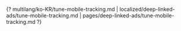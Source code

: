 {? multilang/ko-KR/tune-mobile-tracking.md | localized/deep-linked-ads/tune-mobile-tracking.md | pages/deep-linked-ads/tune-mobile-tracking.md ?}
